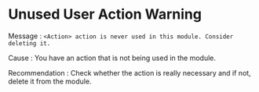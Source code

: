# Unused User Action Warning

Message : `<Action> action is never used in this module. Consider deleting it.`

Cause : You have an action that is not being used in the module.

Recommendation : Check whether the action is really necessary and if not, delete it from the module.

